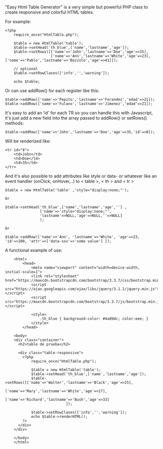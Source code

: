"Easy Html Table Generator" is a very simple but powerful PHP class to create responsive and colorful HTML tables.

For example:


	<?php  
        require_once("HtmlTable.php");
    
        $table = new HtmlTable('table');
        $table->setHead('th_blue',['name','lastname','age']);        
        $table->setRows([['name'=>'John','lastname'=>'Doe','age'=>35],
                         ['name'=>'Ann','lastname'=>'White','age'=>23],                         ['name'=>'Pablo','lastname'=>'Bozzolo','age'=>41]]);                
                        
        // optional
        $table->setRowClases(['info','','warning']);       
        
        echo $table; 

		
Or can use addRow() for each register like this:


	$table->addRow(['name'=>'Pepito','lastname'=>'Ferandez','edad'=>21]);  
	$table->addRow(['name'=>'Fulano','lastname'=>'Jimenez','edad'=>21]);   	

	
It's easy to add an 'id' for each TR so you can handle this with Javascript, it's just add a new field into the array passed to addRow() or setRows() methods:


	$table->addRow(['name'=>'John','lastname'=>'Doe','age'=>35,'id'=>8]);	

	
Will be renderized like:


	<tr id="8">
		<td>John</td>
		<td>Doe</td>
		<td>35</td>
	</tr>


And it's also possible to add attributes like style or data- or whatever like an event handler (onClick, onHover,..) to < table >, < th > and < tr >  

	$table = new HtmlTable('table' ,'style="display:none;"'); 
	
	Or 
	
	$table->setHead('th_blue',['name','lastname','age',''] ,
					['name'=>'style="display:none;"',
					'lastname'=>NULL,'age'=>NULL,''=>NULL] 
					); 
					
	Or

	$table->addRow(['name'=>'Ann', 'lastname'=>'White', 'age'=>23, 'id'=>100, 'attr'=>['data-xxx'=>'some value'] ]); 	

	
A functional example of use:
	

		<html>
			<head>
				<meta name="viewport" content="width=device-width, initial-scale=1">
				<link rel="stylesheet" href="https://maxcdn.bootstrapcdn.com/bootstrap/3.3.7/css/bootstrap.min.css">
				<script src="https://ajax.googleapis.com/ajax/libs/jquery/3.1.1/jquery.min.js"></script>
				<script src="https://maxcdn.bootstrapcdn.com/bootstrap/3.3.7/js/bootstrap.min.js"></script>        
				
				<style>
					.th_blue { background-color: #4a89dc; color:eee; }
				</style>
			</head>

		<body>    
		<div class="container">
		  <h2>table de prueba</h2>
		  
		  <div class="table-responsive"> 
			<?php  
				require_once("HtmlTable.php");
			
				$table = new HtmlTable('table');
				$table->setHead('th_blue',['name','lastname','age']);        
				$table->setRows([['name'=>'Walter','lastname'=>'Black','age'=>25],
								 ['name'=>'Mary','lastname'=>'White','age'=>17],
								 ['name'=>'Richard','lastname'=>'Bush','age'=>33]                                                    
								]);                                
				
				$table->setRowClases(['info','','warning']);                
				echo $table->renderHTML();
			?>
		  </div>
		</div>

		</body>
		</html> 
